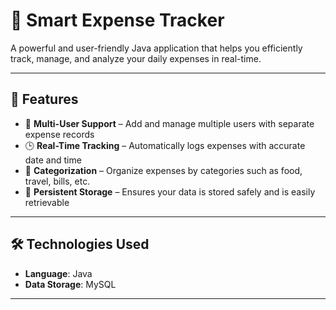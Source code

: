 # 💸 Smart Expense Tracker

A powerful and user-friendly Java application that helps you efficiently track, manage, and analyze your daily expenses in real-time.

---

## 🚀 Features

- 👥 **Multi-User Support** – Add and manage multiple users with separate expense records  
- 🕒 **Real-Time Tracking** – Automatically logs expenses with accurate date and time  
- 🧾 **Categorization** – Organize expenses by categories such as food, travel, bills, etc.  
- 💾 **Persistent Storage** – Ensures your data is stored safely and is easily retrievable   

---

## 🛠️ Technologies Used

- **Language**: Java  
- **Data Storage**: MySQL  

---

